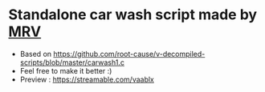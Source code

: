 # Standalone car wash script made by [MRV](https://github.com/MRV6)

- Based on https://github.com/root-cause/v-decompiled-scripts/blob/master/carwash1.c
- Feel free to make it better :)
- Preview : https://streamable.com/vaablx